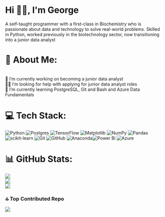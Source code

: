# Hi 👋🏿, I'm George</h1>
A self-taught programmer with a first-class in Biochemistry who is passionate about data and technology to solve real-world problems. Skilled in Python, worked previously in the biotechnology sector, now transitioning into a junior data analyst

# 💫 About Me:
<br>🔭 I’m currently working on becoming a junior data analyst<br>🤝🏿 I’m looking for help with applying for junior data analyst roles<br>🌱 I’m currently learning PostgreSQL, Git and Bash and Azure Data Fundamentals<br>


# 💻 Tech Stack:
![Python](https://img.shields.io/badge/python-3670A0?style=for-the-badge&logo=python&logoColor=ffdd54) ![Postgres](https://img.shields.io/badge/postgres-%23316192.svg?style=for-the-badge&logo=postgresql&logoColor=white) ![TensorFlow](https://img.shields.io/badge/TensorFlow-%23FF6F00.svg?style=for-the-badge&logo=TensorFlow&logoColor=white) ![Matplotlib](https://img.shields.io/badge/Matplotlib-%23ffffff.svg?style=for-the-badge&logo=Matplotlib&logoColor=black) ![NumPy](https://img.shields.io/badge/numpy-%23013243.svg?style=for-the-badge&logo=numpy&logoColor=white) ![Pandas](https://img.shields.io/badge/pandas-%23150458.svg?style=for-the-badge&logo=pandas&logoColor=white) ![scikit-learn](https://img.shields.io/badge/scikit--learn-%23F7931E.svg?style=for-the-badge&logo=scikit-learn&logoColor=white) ![Git](https://img.shields.io/badge/git-%23F05033.svg?style=for-the-badge&logo=git&logoColor=white) ![GitHub](https://img.shields.io/badge/github-%23121011.svg?style=for-the-badge&logo=github&logoColor=white) ![Anaconda](https://img.shields.io/badge/Anaconda-%2344A833.svg?style=for-the-badge&logo=anaconda&logoColor=white)![Power Bi](https://img.shields.io/badge/power_bi-F2C811?style=for-the-badge&logo=powerbi&logoColor=black) ![Azure](https://img.shields.io/badge/azure-%230072C6.svg?style=for-the-badge&logo=microsoftazure&logoColor=white)

# 📊 GitHub Stats:
![](https://github-readme-stats.vercel.app/api?username=gappeah&theme=dark&hide_border=false&include_all_commits=true&count_private=true)<br/>
![](https://github-readme-streak-stats.herokuapp.com/?user=gappeah&theme=dark&hide_border=false)<br/>
![](https://github-readme-stats.vercel.app/api/top-langs/?username=gappeah&theme=dark&hide_border=false&include_all_commits=true&count_private=true&layout=compact)

### 🔝 Top Contributed Repo
![](https://github-contributor-stats.vercel.app/api?username=gappeah&limit=5&theme=dark&combine_all_yearly_contributions=true)

<!-- Proudly created with GPRM ( https://gprm.itsvg.in ) -->
